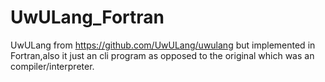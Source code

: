# UwULang_Fortran
UwULang from https://github.com/UwULang/uwulang but implemented in Fortran,also it just an cli program as opposed to the original which was an compiler/interpreter.
